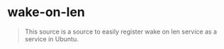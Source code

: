 # wake-on-len

> This source is a source to easily register wake on len service as a service in Ubuntu.
